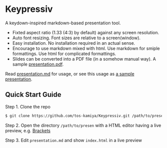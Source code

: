 Keypressiv
==========

A keydown-inspired markdown-based presentation tool.

* Fixted aspect ratio (1.33 (4:3) by default) against any screen resolution.
* Auto font resizing. Font sizes are relative to a screen(window).
* Easy installation. No installation required in an actual sense.
* Encourage to use markdown mixed with html. Use markdown for smiple formattings. Use html for complicated formattings. 
* Slides can be converted into a PDF file (in a somehow manual way). A sample [presentation.pdf](presentation.pdf).

Read [presentation.md](presentation.md) for usage,
or see this usage as [a sample presentation](http://tos-kamiya.github.io/Keypressiv/).

## Quick Start Guide

Step 1. Clone the repo

```bash
$ git clone https://github.com/tos-kamiya/Keypressiv.git /path/to/presen
```

Step 2. Open the directory `/path/to/presen` with a HTML editor having a live preview, e.g. [Brackets](http://brackets.io/)

Step 3. Edit `presentation.md` and show `index.html` in a live preview
